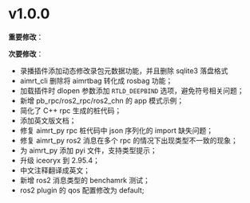 # v1.0.0

**重要修改**：

**次要修改**：

- 录播插件添加动态修改录包元数据功能，并且删除 sqlite3 落盘格式
- aimrt_cli 删除将 aimrtbag 转化成 rosbag 功能；
- 加载插件时 dlopen 参数添加 `RTLD_DEEPBIND` 选项，避免符号相关问题；
- 新增 pb_rpc/ros2_rpc/ros2_chn 的 app 模式示例；
- 简化了 C++ rpc 生成的桩代码；
- 添加英文版文档；
- 修复 aimrt_py rpc 桩代码中 json 序列化的 import 缺失问题；
- 修复 aimrt_py ros2 消息在多个 rpc 的情况下出现类型不一致的现象；
- 为 aimrt_py 添加 pyi 文件，支持类型提示；
- 升级 iceoryx 到 2.95.4；
- 中文注释翻译成英文；
- 新增 ros2 消息类型的 benchamrk 测试；
- ros2 plugin 的 qos 配置修改为 default;
